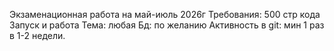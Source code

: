 Экзаменационная работа на май-июль 2026г
Требования:
500 стр кода
Запуск и работа
Тема: любая 
Бд: по желанию
Активность в git: мин 1 раз в 1-2 недели.
